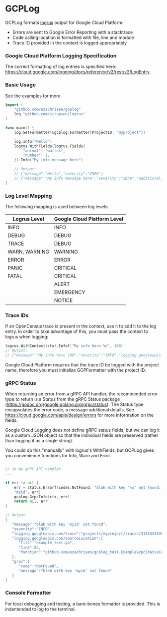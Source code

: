 # GCPLog

GCPLog formats [logrus](https://github.com/sirupsen/logrus) output for Google Cloud Platform:
- Errors are sent to Google Error Reporting with a stacktrace
- Code calling location is formatted with file, line and module
- Trace ID provided in the context is logged appropriately

### Google Cloud Platform Logging Specification
The correct formatting of log entries is specified here: https://cloud.google.com/logging/docs/reference/v2/rest/v2/LogEntry.


### Basic Usage

See the examples for more.

```go 
import (
	"github.com/ezachrisen/gcplog"
	log "github.com/sirupsen/logrus"
)

func main() {
	log.SetFormatter(&gcplog.Formatter{ProjectID: "myproject"})

	log.Info("Hello")
	logrus.WithFields(logrus.Fields{
		"animal": "walrus",
		"number": 1,
	}).Info("My info message here")

	// Output:
	// {"message":"Hello","severity":"INFO"}
	// {"message":"My info message here","severity":"INFO","additional_info":{"animal":"walrus","number":1}}
}
```


### Log Level Mapping

The following mapping is used between log levels:

| Logrus Level | Google Cloud Platform Level |
| --- | --- |
| INFO | INFO |
| DEBUG | DEBUG |
| TRACE | DEBUG |
| WARN, WARNING | WARNING |
| ERROR | ERROR |
| PANIC | CRITICAL |
| FATAL | CRITICAL |
|  | ALERT |
|  | EMERGENCY |
|  | NOTICE |

### Trace IDs

If an OpenCensus trace is present in the context, use it to add it to the log entry. In order to take advantage of this, you must pass the context to logrus when logging:

```go
logrus.WithContext(ctx).Infof("My info here %d", 100)
// Output:
// {"message":"My info here 100","severity":"INFO","logging.googleapis.com/trace":"projects/myproject/traces/31323334353637383961626364656667"}
```

Google Cloud Platform requires that the trace ID be logged with the project name, therefore you must initialize GCPFormatter with the project ID. 


### gRPC Status
When returning an error from a gRPC API handler, the recommended error type to return is a Status from the gRPC Status package (https://godoc.org/google.golang.org/grpc/status). The Status type encapsulates the error code, a message additional details. See https://cloud.google.com/apis/design/errors for more information on the fields. 

Google Cloud Logging does not define gRPC status fields, but we can log it as a custom JSON object so that the individual fields are preserved (rather than logging it as a single string). 

You could do this "manually" with logrus's WithFields, but GCPLog gives you convenience functions for Info, Warn and Error. 

```go

// in my gRPC API handler
... 

if err != nil {
	err = status.Errorf(codes.NotFound, "blah with key '%s' not found: %v", 
	"myid", err)
	gcplog.GrpcInfo(ctx, err)
	return nil, err
}

// Output
{
   "message":"blah with key 'myid' not found",
   "severity":"INFO",
   "logging.googleapis.com/trace":"projects/myproject/traces/31323334353637383961626364656667",
   "logging.googleapis.com/sourceLocation":{
      "file":"example_test.go",
      "line":83,
      "function":"github.com/ezachrisen/gcplog_test.ExampleGrpcStatusConvenience"
   },
   "grpc":{
      "code":"NotFound",
      "message":"blah with key 'myid' not found"
   }
}

```

### Console Formatter
For local debugging and testing, a bare-bones formatter is provided. This is indentended to log to the terminal. 